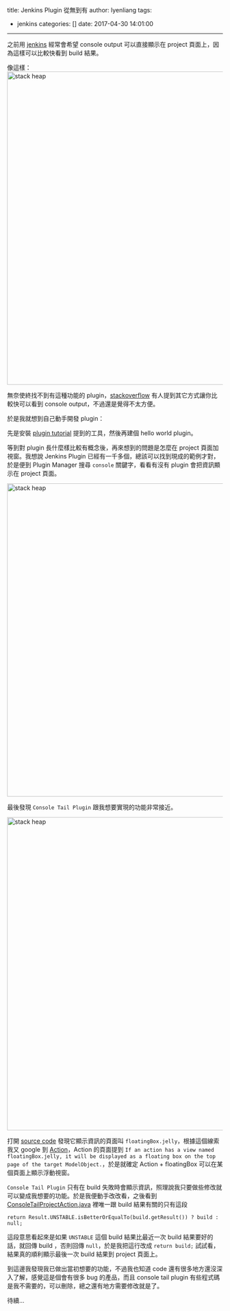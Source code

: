 title: Jenkins Plugin 從無到有
author: lyenliang
tags:
  - jenkins
categories: []
date: 2017-04-30 14:01:00
---
之前用 [jenkins](https://jenkins.io/) 經常會希望 console output 可以直接顯示在 project 頁面上，因為這樣可以比較快看到 build 結果。

像這樣：
<img src="/images/jenkins/display_console_output.png" alt="stack heap" style="width: 730px; "/>

無奈使終找不到有這種功能的 plugin，[stackoverflow](http://stackoverflow.com/questions/9496888/jenkins-display-last-console-output-on-project-page/43169372) 有人提到其它方式讓你比較快可以看到 console output，不過還是覺得不太方便。

於是我就想到自己動手開發 plugin：

先是安裝 [plugin tutorial](https://wiki.jenkins-ci.org/display/JENKINS/Plugin+tutorial) 提到的工具，然後再建個 hello world plugin。

等到對 plugin 長什麼樣比較有概念後，再來想到的問題是怎麼在 project 頁面加視窗。我想說 Jenkins Plugin 已經有一千多個，總該可以找到現成的範例才對，於是便到 Plugin Manager 搜尋 `console` 關鍵字，看看有沒有 plugin 會把資訊顯示在 project 頁面。

<img src="/images/jenkins/search_console.png" alt="stack heap" style="width: 730px; "/>

最後發現 `Console Tail Plugin` 跟我想要實現的功能非常接近。

<img src="/images/jenkins/console_tail.png" alt="stack heap" style="width: 730px; "/>

打開 [source code](https://github.com/jenkinsci/console-tail-plugin) 發現它顯示資訊的頁面叫 `floatingBox.jelly`，根據這個線索我又 google 到 [Action](http://javadoc.jenkins-ci.org/hudson/model/Action.html)，Action 的頁面提到 `If an action has a view named floatingBox.jelly, it will be displayed as a floating box on the top page of the target ModelObject.`，於是就確定 Action + floatingBox 可以在某個頁面上顯示浮動視窗。

`Console Tail Plugin` 只有在 build 失敗時會顯示資訊，照理說我只要做些修改就可以變成我想要的功能。於是我便動手改改看，之後看到 [ConsoleTailProjectAction.java](https://github.com/jenkinsci/console-tail-plugin/blob/master/src/main/java/jenkins/plugins/consoletail/ConsoleTailProjectAction.java) 裡唯一跟 build 結果有關的只有這段

    return Result.UNSTABLE.isBetterOrEqualTo(build.getResult()) ? build : null;
    
這段意思看起來是如果 `UNSTABLE` 這個 build 結果比最近一次 build 結果要好的話，就回傳 build ，否則回傳 `null`，於是我把這行改成 `return build;` 試試看，結果真的順利顯示最後一次 build 結果到 project 頁面上。

到這邊我發現我已做出當初想要的功能，不過我也知道 code 還有很多地方還沒深入了解，感覺這是個會有很多 bug 的產品，而且 console tail plugin 有些程式碼是我不需要的，可以刪除，總之還有地方需要修改就是了。

待續…
